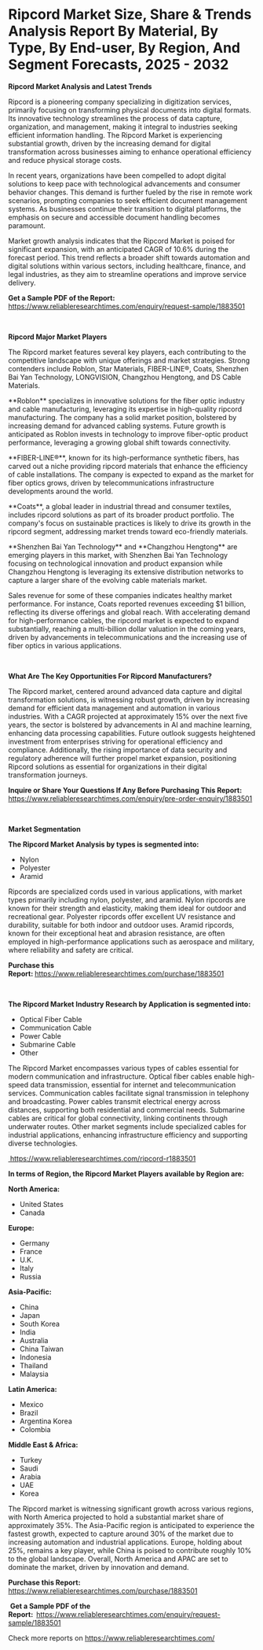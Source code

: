 <p><h1>Ripcord Market Size, Share & Trends Analysis Report By Material, By Type, By End-user, By Region, And Segment Forecasts, 2025 - 2032</h1></p><p><strong>Ripcord Market Analysis and Latest Trends</strong></p>
<p><p>Ripcord is a pioneering company specializing in digitization services, primarily focusing on transforming physical documents into digital formats. Its innovative technology streamlines the process of data capture, organization, and management, making it integral to industries seeking efficient information handling. The Ripcord Market is experiencing substantial growth, driven by the increasing demand for digital transformation across businesses aiming to enhance operational efficiency and reduce physical storage costs.</p><p>In recent years, organizations have been compelled to adopt digital solutions to keep pace with technological advancements and consumer behavior changes. This demand is further fueled by the rise in remote work scenarios, prompting companies to seek efficient document management systems. As businesses continue their transition to digital platforms, the emphasis on secure and accessible document handling becomes paramount.</p><p>Market growth analysis indicates that the Ripcord Market is poised for significant expansion, with an anticipated CAGR of 10.6% during the forecast period. This trend reflects a broader shift towards automation and digital solutions within various sectors, including healthcare, finance, and legal industries, as they aim to streamline operations and improve service delivery.</p></p>
<p><strong>Get a Sample PDF of the Report:&nbsp;</strong> <a href="https://www.reliableresearchtimes.com/enquiry/request-sample/1883501?utm_campaign=2931&utm_medium=2&utm_source=Github&utm_content=ia&utm_term=02042025&utm_id=ripcord">https://www.reliableresearchtimes.com/enquiry/request-sample/1883501</a></p>
<p>&nbsp;</p>
<p><strong>Ripcord Major Market Players</strong></p>
<p><p>The Ripcord market features several key players, each contributing to the competitive landscape with unique offerings and market strategies. Strong contenders include Roblon, Star Materials, FIBER-LINE®, Coats, Shenzhen Bai Yan Technology, LONGVISION, Changzhou Hengtong, and DS Cable Materials.</p><p>**Roblon** specializes in innovative solutions for the fiber optic industry and cable manufacturing, leveraging its expertise in high-quality ripcord manufacturing. The company has a solid market position, bolstered by increasing demand for advanced cabling systems. Future growth is anticipated as Roblon invests in technology to improve fiber-optic product performance, leveraging a growing global shift towards connectivity.</p><p>**FIBER-LINE®**, known for its high-performance synthetic fibers, has carved out a niche providing ripcord materials that enhance the efficiency of cable installations. The company is expected to expand as the market for fiber optics grows, driven by telecommunications infrastructure developments around the world.</p><p>**Coats**, a global leader in industrial thread and consumer textiles, includes ripcord solutions as part of its broader product portfolio. The company's focus on sustainable practices is likely to drive its growth in the ripcord segment, addressing market trends toward eco-friendly materials.</p><p>**Shenzhen Bai Yan Technology** and **Changzhou Hengtong** are emerging players in this market, with Shenzhen Bai Yan Technology focusing on technological innovation and product expansion while Changzhou Hengtong is leveraging its extensive distribution networks to capture a larger share of the evolving cable materials market.</p><p>Sales revenue for some of these companies indicates healthy market performance. For instance, Coats reported revenues exceeding $1 billion, reflecting its diverse offerings and global reach. With accelerating demand for high-performance cables, the ripcord market is expected to expand substantially, reaching a multi-billion dollar valuation in the coming years, driven by advancements in telecommunications and the increasing use of fiber optics in various applications.</p></p>
<p>&nbsp;</p>
<p><strong>What Are The Key Opportunities For Ripcord Manufacturers?</strong></p>
<p><p>The Ripcord market, centered around advanced data capture and digital transformation solutions, is witnessing robust growth, driven by increasing demand for efficient data management and automation in various industries. With a CAGR projected at approximately 15% over the next five years, the sector is bolstered by advancements in AI and machine learning, enhancing data processing capabilities. Future outlook suggests heightened investment from enterprises striving for operational efficiency and compliance. Additionally, the rising importance of data security and regulatory adherence will further propel market expansion, positioning Ripcord solutions as essential for organizations in their digital transformation journeys.</p></p>
<p><strong>Inquire or Share Your Questions If Any Before Purchasing This Report:</strong> <a href="https://www.reliableresearchtimes.com/enquiry/pre-order-enquiry/1883501?utm_campaign=2931&utm_medium=2&utm_source=Github&utm_content=ia&utm_term=02042025&utm_id=ripcord">https://www.reliableresearchtimes.com/enquiry/pre-order-enquiry/1883501</a></p>
<p>&nbsp;</p>
<p><strong>Market Segmentation</strong></p>
<p><strong>The Ripcord Market Analysis by types is segmented into:</strong></p>
<p><ul><li>Nylon</li><li>Polyester</li><li>Aramid</li></ul></p>
<p><p>Ripcords are specialized cords used in various applications, with market types primarily including nylon, polyester, and aramid. Nylon ripcords are known for their strength and elasticity, making them ideal for outdoor and recreational gear. Polyester ripcords offer excellent UV resistance and durability, suitable for both indoor and outdoor uses. Aramid ripcords, known for their exceptional heat and abrasion resistance, are often employed in high-performance applications such as aerospace and military, where reliability and safety are critical.</p></p>
<p><strong>Purchase this Report:&nbsp;</strong><a href="https://www.reliableresearchtimes.com/purchase/1883501?utm_campaign=2931&utm_medium=2&utm_source=Github&utm_content=ia&utm_term=02042025&utm_id=ripcord">https://www.reliableresearchtimes.com/purchase/1883501</a></p>
<p>&nbsp;</p>
<p><strong>The Ripcord Market Industry Research by Application is segmented into:</strong></p>
<p><ul><li>Optical Fiber Cable</li><li>Communication Cable</li><li>Power Cable</li><li>Submarine Cable</li><li>Other</li></ul></p>
<p><p>The Ripcord Market encompasses various types of cables essential for modern communication and infrastructure. Optical fiber cables enable high-speed data transmission, essential for internet and telecommunication services. Communication cables facilitate signal transmission in telephony and broadcasting. Power cables transmit electrical energy across distances, supporting both residential and commercial needs. Submarine cables are critical for global connectivity, linking continents through underwater routes. Other market segments include specialized cables for industrial applications, enhancing infrastructure efficiency and supporting diverse technologies.</p></p>
<p><a href="https://www.reliableresearchtimes.com/ripcord-r1883501?utm_campaign=2931&utm_medium=2&utm_source=Github&utm_content=ia&utm_term=02042025&utm_id=ripcord">&nbsp;https://www.reliableresearchtimes.com/ripcord-r1883501</a></p>
<p><strong>In terms of Region, the Ripcord Market Players available by Region are:</strong></p>
<p>
    <p> <strong> North America: </strong>
        <ul>
            <li>United States</li>
            <li>Canada</li>
        </ul>
        </p> 
    <p> <strong> Europe: </strong>
        <ul>
            <li>Germany</li>
            <li>France</li>
            <li>U.K.</li>
            <li>Italy</li>
            <li>Russia</li>
        </ul>
        </p> 
    <p> <strong> Asia-Pacific: </strong>
        <ul>
            <li>China</li>
            <li>Japan</li>
            <li>South Korea</li>
            <li>India</li>
            <li>Australia</li>
            <li>China Taiwan</li>
            <li>Indonesia</li>
            <li>Thailand</li>
            <li>Malaysia</li>
        </ul>
        </p> 
    <p> <strong> Latin America: </strong>
        <ul>
            <li>Mexico</li>
            <li>Brazil</li>
            <li>Argentina Korea</li>
            <li>Colombia</li>
        </ul>
        </p> 
    <p> <strong> Middle East & Africa: </strong>
        <ul>
            <li>Turkey</li>
            <li>Saudi</li>
            <li>Arabia</li>
            <li>UAE</li>
            <li>Korea</li>
        </ul>
    </p>
    </p>
<p><p>The Ripcord market is witnessing significant growth across various regions, with North America projected to hold a substantial market share of approximately 35%. The Asia-Pacific region is anticipated to experience the fastest growth, expected to capture around 30% of the market due to increasing automation and industrial applications. Europe, holding about 25%, remains a key player, while China is poised to contribute roughly 10% to the global landscape. Overall, North America and APAC are set to dominate the market, driven by innovation and demand.</p></p>
<p><strong>Purchase this Report: </strong><a href="https://www.reliableresearchtimes.com/purchase/1883501?utm_campaign=2931&utm_medium=2&utm_source=Github&utm_content=ia&utm_term=02042025&utm_id=ripcord">https://www.reliableresearchtimes.com/purchase/1883501</a></p>
<p>&nbsp;<strong>Get a Sample PDF of the Report:&nbsp;&nbsp;</strong><a href="https://www.reliableresearchtimes.com/enquiry/request-sample/1883501?utm_campaign=2931&utm_medium=2&utm_source=Github&utm_content=ia&utm_term=02042025&utm_id=ripcord">https://www.reliableresearchtimes.com/enquiry/request-sample/1883501</a></p>
<p><strong></strong></p>
<p>Check more reports on <a href="https://www.reliableresearchtimes.com/?utm_campaign=2931&utm_medium=2&utm_source=Github&utm_content=ia&utm_term=02042025&utm_id=ripcord">https://www.reliableresearchtimes.com/</a></p>